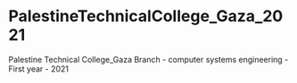 # PalestineTechnicalCollege_Gaza_2021
Palestine Technical College_Gaza Branch  - computer systems engineering - First year - 2021
